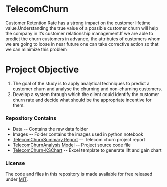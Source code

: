 # TelecomChurn
Customer Retention Rate has a strong impact on the customer lifetime value.Understanding the true value of a possible customer churn will help the company in it’s customer relationship management.If we are able to predict the churn customers in advance, the attributes of customers whom we are going to loose in near future one can take corrective action so that we can minimize this problem

# Project Objective
 1. The goal of the study is to apply analytical techniques to predict a customer churn and analyse the churning and non-churning customers.
 2. Develop a system through which the client could identify the customer churn rate and decide what should be the appropriate incentive for them.



### Repository Contains
 - Data -- Contains the raw data folder
 - Images -- Folder contains the images used in python notebook 
 - [TelecomChurnSummary Report](TELECOMCHURNMANAGEMENT.pdf) -- Telecom churn project report
 - [TelecomChurnAnalysis Model](WHTA_TelecomChurnAnalysis.ipynb) -- Project source code file
 - [TelecomChurn-KSChart](TelecomChurn-KSChart.xlsx) -- Excel template to generate lift and gain chart

### License
The code and files in this repository is made available for free released under [MIT](LICENSE).
